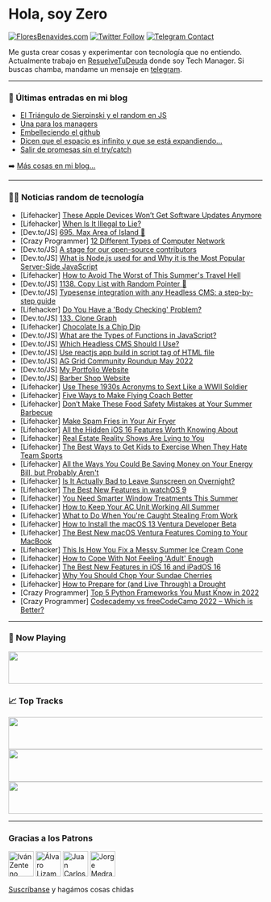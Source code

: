 # Hola, soy Zero

[![FloresBenavides.com](https://img.shields.io/website?down_message=oops&label=MiBlog&style=for-the-badge&up_message=online&url=https%3A%2F%2Ffloresbenavides.com)](https://floresbenavides.com) [![Twitter Follow](https://img.shields.io/twitter/follow/ZeroDragon?color=%231DA1F2&label=Follow&logo=twitter&logoColor=ffffff&style=for-the-badge)](https://twitter.com/zerodragon) [![Telegram Contact](https://img.shields.io/badge/escr%C3%ADbeme-ZeroDragon-%2326A5E4?style=for-the-badge&logo=telegram)](https://t.me/zerodragon)

Me gusta crear cosas y experimentar con tecnología que no entiendo.
Actualmente trabajo en [ResuelveTuDeuda](http://github.com/resuelve) donde soy Tech Manager.
Si buscas chamba, mandame un mensaje en [telegram](https://t.me/zerodragon).

---

### 📕 Últimas entradas en mi blog
<!-- BLOG-POST-LIST:START -->
- [El Triángulo de Sierpinski y el random en JS](https://floresbenavides.com/el-triangulo-de-sierpinski-y-el-random-en-js/)
- [Una para los managers](https://floresbenavides.com/una-para-los-managers/)
- [Embelleciendo el github](https://floresbenavides.com/embelleciendo-el-github/)
- [Dicen que el espacio es infinito y que se está expandiendo…](https://floresbenavides.com/dicen-que-el-espacio-es-infinito-y-que-se-esta-expandiendo/)
- [Salir de promesas sin el try/catch](https://floresbenavides.com/salir-de-promesas-sin-el-try-catch/)
<!-- BLOG-POST-LIST:END -->

➡️ [Más cosas en mi blog...](https://floresbenavides.com)

---

### 👨‍💻 Noticias random de tecnología
<!-- TECH-POSTS:START -->
- [Lifehacker] [These Apple Devices Won’t Get Software Updates Anymore](https://lifehacker.com/these-apple-devices-won-t-get-software-updates-anymore-1849033297)
- [Lifehacker] [When Is It Illegal to Lie?](https://lifehacker.com/when-is-it-illegal-to-lie-1849032446)
- [Dev.to/JS] [695. Max Area of Island 🚀](https://dev.to/samuelhinchliffe/695-max-area-of-island-2mem)
- [Crazy Programmer] [12 Different Types of Computer Network](https://www.thecrazyprogrammer.com/2022/06/types-of-computer-network.html)
- [Dev.to/JS] [A stage for our open-source contributors](https://dev.to/scopsy/a-stage-for-our-open-source-contributors-1f52)
- [Dev.to/JS] [What is Node.js used for and Why it is the Most Popular Server-Side JavaScript](https://dev.to/kane_jason/what-is-nodejs-used-for-and-why-it-is-the-most-popular-server-side-javascript-4pi8)
- [Lifehacker] [How to Avoid The Worst of This Summer&#39;s Travel Hell](https://lifehacker.com/how-to-avoid-the-worst-of-this-summers-travel-hell-1849031575)
- [Dev.to/JS] [1138. Copy List with Random Pointer 🚀](https://dev.to/samuelhinchliffe/1138-copy-list-with-random-pointer-2777)
- [Dev.to/JS] [Typesense integration with any Headless CMS: a step-by-step guide](https://dev.to/aviyel/typesense-guide-for-headless-cms-integration-31aa)
- [Lifehacker] [Do You Have a &#39;Body Checking&#39; Problem?](https://lifehacker.com/do-you-have-a-body-checking-problem-1849030433)
- [Dev.to/JS] [133. Clone Graph](https://dev.to/samuelhinchliffe/133-clone-graph-1494)
- [Lifehacker] [Chocolate Is a Chip Dip](https://lifehacker.com/chocolate-is-a-chip-dip-1849031459)
- [Dev.to/JS] [What are the Types of Functions in JavaScript?](https://dev.to/hermitex/what-are-the-types-of-functions-in-javascript-1clp)
- [Dev.to/JS] [Which Headless CMS Should I Use?](https://dev.to/endymion1818/which-headless-cms-should-i-use-56h1)
- [Dev.to/JS] [Use reactjs app build in script tag of HTML file](https://dev.to/pradeeprano/use-reactjs-app-build-in-script-tag-of-html-file-16l2)
- [Dev.to/JS] [AG Grid Community Roundup May 2022](https://dev.to/ag-grid/ag-grid-community-roundup-may-2022-29nf)
- [Dev.to/JS] [My Portfolio Website](https://dev.to/krishnaagarwal/my-portfolio-website-446o)
- [Dev.to/JS] [Barber Shop Website](https://dev.to/sanketbodake/barber-shop-website-1287)
- [Lifehacker] [Use These 1930s Acronyms to Sext Like a WWII Soldier](https://lifehacker.com/use-these-1930s-acronyms-to-sext-like-a-wwii-soldier-1849029538)
- [Lifehacker] [Five Ways to Make Flying Coach Better](https://lifehacker.com/five-ways-to-make-flying-coach-better-1849030411)
- [Lifehacker] [Don’t Make These Food Safety Mistakes at Your Summer Barbecue](https://lifehacker.com/don-t-make-these-food-safety-mistakes-at-your-summer-ba-1849030244)
- [Lifehacker] [Make Spam Fries in Your Air Fryer](https://lifehacker.com/make-spam-fries-in-your-air-fryer-1849029707)
- [Lifehacker] [All the Hidden iOS 16 Features Worth Knowing About](https://lifehacker.com/all-the-hidden-ios-16-features-worth-knowing-about-1849028747)
- [Lifehacker] [Real Estate Reality Shows Are Lying to You](https://lifehacker.com/real-estate-reality-shows-are-lying-to-you-1849028260)
- [Lifehacker] [The Best Ways to Get Kids to Exercise When They Hate Team Sports](https://lifehacker.com/the-best-ways-to-get-kids-to-exercise-when-they-hate-te-1849029225)
- [Lifehacker] [All the Ways You Could Be Saving Money on Your Energy Bill, but Probably Aren&#39;t](https://lifehacker.com/all-the-ways-you-could-be-saving-money-on-your-energy-b-1849028593)
- [Lifehacker] [Is It Actually Bad to Leave Sunscreen on Overnight?](https://lifehacker.com/is-it-actually-bad-to-leave-sunscreen-on-overnight-1849028522)
- [Lifehacker] [The Best New Features in watchOS 9](https://lifehacker.com/the-best-new-features-in-watchos-9-1849027953)
- [Lifehacker] [You Need Smarter Window Treatments This Summer](https://lifehacker.com/you-need-smarter-window-treatments-this-summer-1849027162)
- [Lifehacker] [How to Keep Your AC Unit Working All Summer](https://lifehacker.com/how-to-keep-your-ac-unit-working-all-summer-1849027071)
- [Lifehacker] [What to Do When You&#39;re Caught Stealing From Work](https://lifehacker.com/what-to-do-when-youre-caught-stealing-from-work-1849022521)
- [Lifehacker] [How to Install the macOS 13 Ventura Developer Beta](https://lifehacker.com/how-to-install-the-macos-13-ventura-developer-beta-1849026306)
- [Lifehacker] [The Best New macOS Ventura Features Coming to Your MacBook](https://lifehacker.com/the-best-new-macos-ventura-features-coming-to-your-macb-1849027260)
- [Lifehacker] [This Is How You Fix a Messy Summer Ice Cream Cone](https://lifehacker.com/this-is-how-you-fix-a-messy-summer-ice-cream-cone-1849025130)
- [Lifehacker] [How to Cope With Not Feeling &#39;Adult&#39; Enough](https://lifehacker.com/how-to-cope-with-not-feeling-adult-enough-1849024003)
- [Lifehacker] [The Best New Features in iOS 16 and iPadOS 16](https://lifehacker.com/the-best-new-features-in-ios-16-and-ipados-16-1849023814)
- [Lifehacker] [Why You Should Chop Your Sundae Cherries](https://lifehacker.com/why-you-should-chop-your-sundae-cherries-1849024945)
- [Lifehacker] [How to Prepare for &lpar;and Live Through&rpar; a Drought](https://lifehacker.com/how-to-prepare-for-and-live-through-a-drought-1849024478)
- [Crazy Programmer] [Top 5 Python Frameworks You Must Know in 2022](https://www.thecrazyprogrammer.com/2022/06/top-5-python-frameworks-you-must-know-in-2022.html)
- [Crazy Programmer] [Codecademy vs freeCodeCamp 2022 – Which is Better?](https://www.thecrazyprogrammer.com/2022/06/codecademy-vs-freecodecamp.html)<!-- TECH-POSTS:END -->

---

### 🎵 Now Playing
<a href="https://spotify-now-playing-dun.vercel.app/now-playing?open"><img src="https://spotify-now-playing-dun.vercel.app/now-playing" width="540" height="64"></a>

### 📈 Top Tracks
<a href="https://spotify-now-playing-dun.vercel.app/top-tracks?i=1&open"><img src="https://spotify-now-playing-dun.vercel.app/top-tracks?i=1" width="540" height="64"></a>
<a href="https://spotify-now-playing-dun.vercel.app/top-tracks?i=2&open"><img src="https://spotify-now-playing-dun.vercel.app/top-tracks?i=2" width="540" height="64"></a>
<a href="https://spotify-now-playing-dun.vercel.app/top-tracks?i=3&open"><img src="https://spotify-now-playing-dun.vercel.app/top-tracks?i=3" width="540" height="64"></a>

---

### Gracias a los Patrons
[<img src="https://avatars.githubusercontent.com/u/243380?v=4" alt="Iván Zenteno" width="50px">](https://github.com/k001) [<img src="https://avatars.githubusercontent.com/u/19955639?v=4" alt="Álvaro Lizama" width="50px">](https://github.com/alvarolizama) [<img src="https://avatars.githubusercontent.com/u/2718753?v=4" alt="Juan Carlos Ruiz" width="50px">](https://github.com/JuanCrg90) [<img src="https://avatars.githubusercontent.com/u/37025?v=4" alt="Jorge Medrano" width="50px">](https://github.com/h1pp1e) 

[Suscríbanse](https://www.patreon.com/zerodragon) y hagámos cosas chidas
